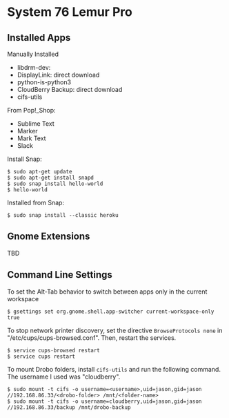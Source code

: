 # System 76 Lemur Pro

## Installed Apps

Manually Installed
- libdrm-dev: 
- DisplayLink: direct download
- python-is-python3
- CloudBerry Backup: direct download
- cifs-utils

From Pop!_Shop:
- Sublime Text
- Marker
- Mark Text
- Slack

Install Snap:
```
$ sudo apt-get update
$ sudo apt-get install snapd
$ sudo snap install hello-world
$ hello-world
```

Installed from Snap:
```
$ sudo snap install --classic heroku
```

## Gnome Extensions

TBD

## Command Line Settings

To set the Alt-Tab behavior to switch between apps only in the current workspace
```shell
$ gsettings set org.gnome.shell.app-switcher current-workspace-only true
```

To stop network printer discovery, set the directive `BrowseProtocols none` in "/etc/cups/cups-browsed.conf". Then, restart the services.
```shell
$ service cups-browsed restart
$ service cups restart
```

To mount Drobo folders, install `cifs-utils` and run the following command. The username I used was "cloudberry".
```
$ sudo mount -t cifs -o username=<username>,uid=jason,gid=jason //192.168.86.33/<drobo-folder> /mnt/<folder-name>
$ sudo mount -t cifs -o username=cloudberry,uid=jason,gid=jason //192.168.86.33/backup /mnt/drobo-backup
```
